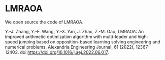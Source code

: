 # LMRAOA
We open source the code of LMRAOA.

Y.-J. Zhang, Y.-F. Wang, Y.-X. Yan, J. Zhao, Z.-M. Gao, LMRAOA: An improved arithmetic optimization algorithm with multi-leader and high-speed jumping based on opposition-based learning solving engineering and numerical problems, Alexandria Engineering Journal, 61 (2022), 12367-12403. doi:https://doi.org/10.1016/j.aej.2022.06.017.
